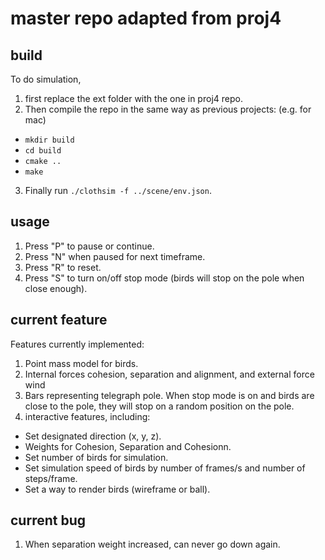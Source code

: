 # master repo adapted from proj4

## build
To do simulation, 
1. first replace the ext folder with the one in proj4 repo. 
2. Then compile the repo in the same way as previous projects:  (e.g. for mac)
- `mkdir build`
- `cd build`
- `cmake ..`
- `make`
3. Finally run `./clothsim -f ../scene/env.json`.
## usage
1. Press "P" to pause or continue.
2. Press "N" when paused for next timeframe.
3. Press "R" to reset.
4. Press "S" to turn on/off stop mode (birds will stop on the pole when close enough).

## current feature
Features currently implemented:
1. Point mass model for birds. 
2. Internal forces cohesion, separation and alignment, and external force wind
3. Bars representing telegraph pole. When stop mode is on and birds are close to the pole, they will stop on a random position on the pole.
4. interactive features, including:
- Set designated direction (x, y, z).
- Weights for Cohesion, Separation and Cohesionn.
- Set number of birds for simulation.
- Set simulation speed of birds by number of frames/s and number of steps/frame.
- Set a way to render birds (wireframe or ball).

## current bug
1. When separation weight increased, can never go down again. 
